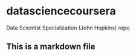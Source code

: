 datasciencecoursera
===================

Data Scientist Specialization (John Hopkins) repo

## This is a markdown file
